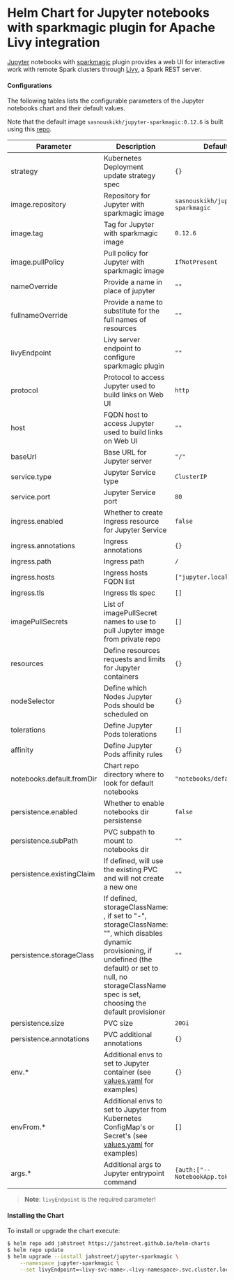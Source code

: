 # Helm Chart for Jupyter notebooks with sparkmagic plugin for Apache Livy integration

[Jupyter](https://jupyter.org/) notebooks with [sparkmagic](https://github.com/jupyter-incubator/sparkmagic) plugin provides a web UI for interactive work with remote Spark clusters through [Livy](https://livy.incubator.apache.org/), a Spark REST server.

#### Configurations

The following tables lists the configurable parameters of the Jupyter notebooks chart and their default values.

Note that the default image `sasnouskikh/jupyter-sparkmagic:0.12.6` is built using this [repo](https://github.com/jahstreet/spark-on-kubernetes-docker/tree/master/jupyter).

| Parameter                            | Description                                                      |Default                                                                                                                         |
| ------------------------------------ |----------------------------------------------------------------- | ------------------------------------------------------------------------------------------------------------------------------ |
| strategy | Kubernetes Deployment update strategy spec | `{}` |
| image.repository | Repository for Jupyter with sparkmagic image | `sasnouskikh/jupyter-sparkmagic` |
| image.tag | Tag for Jupyter with sparkmagic image | `0.12.6` |
| image.pullPolicy | Pull policy for Jupyter with sparkmagic image | `IfNotPresent` |
| nameOverride | Provide a name in place of jupyter | `""` |
| fullnameOverride | Provide a name to substitute for the full names of resources | `""` |
| livyEndpoint | Livy server endpoint to configure sparkmagic plugin | `""` |
| protocol | Protocol to access Jupyter used to build links on Web UI | `http` |
| host | FQDN host to access Jupyter used to build links on Web UI | `""` |
| baseUrl | Base URL for Jupyter server | `"/"` |
| service.type | Jupyter Service type | `ClusterIP` |
| service.port | Jupyter Service port | `80` |
| ingress.enabled | Whether to create Ingress resource for Jupyter Service | `false` |
| ingress.annotations | Ingress annotations | `{}` |
| ingress.path | Ingress path | `/` |
| ingress.hosts | Ingress hosts FQDN list | `["jupyter.local"]` |
| ingress.tls | Ingress tls spec | `[]` |
| imagePullSecrets | List of imagePullSecret names to use to pull Jupyter image from private repo | `[]` |
| resources | Define resources requests and limits for Jupyter containers | `{}` |
| nodeSelector | Define which Nodes Jupyter Pods should be scheduled on | `{}` |
| tolerations | Define Jupyter Pods tolerations | `[]` |
| affinity | Define Jupyter Pods affinity rules | `{}` |
| notebooks.default.fromDir | Chart repo directory where to look for default notebooks | `"notebooks/default"` |
| persistence.enabled | Whether to enable notebooks dir persistense | `false` |
| persistence.subPath | PVC subpath to mount to notebooks dir | `""` |
| persistence.existingClaim | If defined, will use the existing PVC and will not create a new one | `""` |
| persistence.storageClass | If defined, storageClassName: <storageClass>, if set to "-", storageClassName: "", which disables dynamic provisioning, if undefined (the default) or set to null, no storageClassName spec is set, choosing the default provisioner | `""` |
| persistence.size | PVC size | `20Gi` |
| persistence.annotations | PVC additional annotations | `{}` |
| env.* | Additional envs to set to Jupyter container (see [values.yaml](values.yaml) for examples) | `{}` |
| envFrom.* | Additional envs to set to Jupyter from Kubernetes ConfigMap's or Secret's (see [values.yaml](values.yaml) for examples) | `[]` |
| args.* | Additional args to Jupyter entrypoint command | `{auth:["--NotebookApp.token=''"]}` |

> **Note**: `livyEndpoint` is the required parameter!

#### Installing the Chart

To install or upgrade the chart execute:
```bash
$ helm repo add jahstreet https://jahstreet.github.io/helm-charts
$ helm repo update
$ helm upgrade --install jahstreet/jupyter-sparkmagic \
    --namespace jupyter-sparkmagic \
    --set livyEndpoint=<livy-svc-name>.<livy-namespace>.svc.cluster.local:<livy-svc-port>
```

